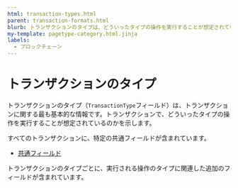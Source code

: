 ```yaml
---
html: transaction-types.html
parent: transaction-formats.html
blurb: トランザクションのタイプは、どういったタイプの操作を実行することが想定されているのかを示します。
my-template: pagetype-category.html.jinja
labels:
  - ブロックチェーン
---
```

# トランザクションのタイプ

トランザクションのタイプ（`TransactionType`フィールド）は、トランザクションに関する最も基本的な情報です。トランザクションで、どういったタイプの操作を実行することが想定されているのかを示します。

すべてのトランザクションに、特定の共通フィールドが含まれています。

* [共通フィールド](transaction-common-fields.html)

トランザクションのタイプごとに、実行される操作のタイプに関連した追加のフィールドが含まれています。
